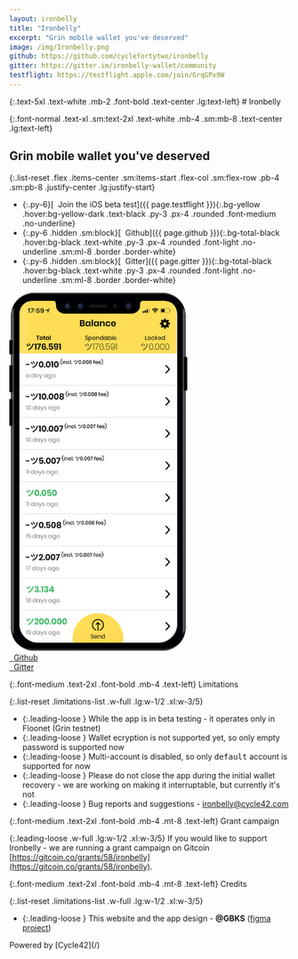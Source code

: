 ```yaml
---
layout: ironbelly
title: "Ironbelly"
excerpt: "Grin mobile wallet you've deserved"
image: /img/Ironbelly.png
github: https://github.com/cyclefortytwo/ironbelly
gitter: https://gitter.im/ironbelly-wallet/community
testflight: https://testflight.apple.com/join/GrqGPx9W
---
```


<section class="bg-total-black" >
<div  class="flex flex-row justify-center lg:justify-between container mx-auto pl-8 pr-8 xl:pl-24 xl:pr-24 pt-10 sm:pt-20">
<div markdown="1">
{:.text-5xl .text-white .mb-2 .font-bold .text-center .lg:text-left}
# Ironbelly

{:.font-normal .text-xl .sm:text-2xl .text-white .mb-4 .sm:mb-8 .text-center .lg:text-left}
## Grin mobile wallet you've deserved

{:.list-reset .flex .items-center .sm:items-start .flex-col .sm:flex-row .pb-4 .sm:pb-8 .justify-center .lg:justify-start}
* {:.py-6}[<i class="fab fa-apple"></i>&nbsp;&nbsp;Join the iOS beta test]({{ page.testflight }}){:.bg-yellow .hover:bg-yellow-dark .text-black .py-3 .px-4 .rounded .font-medium .no-underline}
* {:.py-6 .hidden .sm:block}[<i class="fab fa-github"></i>&nbsp;&nbsp;Github]({{ page.github }}){:.bg-total-black .hover:bg-black .text-white .py-3 .px-4 .rounded .font-light .no-underline .sm:ml-8 .border .border-white}
* {:.py-6 .hidden .sm:block}[<i class="fab fa-gitter"></i>&nbsp;&nbsp;Gitter]({{ page.gitter }}){:.bg-total-black .hover:bg-black .text-white .py-3 .px-4 .rounded .font-light .no-underline .sm:ml-8 .border .border-white}
</div>
<img
  class="hidden lg:block phone"
  style="height: 645px;width: 320px;"
  src="img/ironbelly_preview.png"
/>
</div>
</section>

<section markdown="1" class="text-sm md:text-base px-4 sm:px-8 lg:pl-24 pt-8 pb-8 container mx-auto limitations-section">
<div class="pb-8 sm:hidden flex">
<div class="w-1/2 text-center text-2xl"><a class="text-black no-underline" href="{{ page.github }}"><i class="fab fa-github"></i>&nbsp;&nbsp;Github</a></div>
<div class="w-1/2 text-center text-2xl"><a class="text-black no-underline" href="{{ page.gitter }}"><i class="fab fa-gitter"></i>&nbsp;&nbsp;Gitter</a></div>
</div>

{:.font-medium .text-2xl .font-bold .mb-4 .text-left}
Limitations

{:.list-reset .limitations-list .w-full .lg:w-1/2 .xl:w-3/5}
* {:.leading-loose } While the app is in beta testing - it operates only in Floonet (Grin testnet)
* {:.leading-loose } Wallet ecryption is not supported yet, so only empty password is supported now
* {:.leading-loose } Multi-account is disabled, so only <tt>default</tt> account is supported for now
* {:.leading-loose } Please do not close the app during the initial wallet recovery - we are working on making it interruptable, but currently it's not
* {:.leading-loose } Bug reports and suggestions - [ironbelly@cycle42.com](mailto:ironbelly@cycle42.com)

{:.font-medium .text-2xl .font-bold .mb-4 .mt-8 .text-left}
Grant campaign

{:.leading-loose .w-full .lg:w-1/2 .xl:w-3/5}
If you would like to support Ironbelly - we are running a grant campaign on Gitcoin [https://gitcoin.co/grants/58/ironbelly](https://gitcoin.co/grants/58/ironbelly).


{:.font-medium .text-2xl .font-bold .mb-4 .mt-8 .text-left}
Credits

{:.list-reset .limitations-list .w-full .lg:w-1/2 .xl:w-3/5}
* {:.leading-loose } This website and the app design - **@GBKS** ([figma project](https://www.figma.com/file/n5o6ptY5FaPS1E1KmR0Bcx/Grin-web-wallet))


</section>
<section class="flex flex-grow" ></section>
<footer markdown="1" class="text-center pt-4 pb-4 text-grey-darkest border-t border-grey sm:border-0">
Powered by [Cycle42](/)
</footer>
